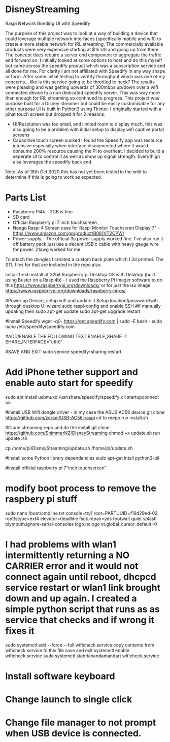 # DisneyStreaming
 Raspi Network Bonding UI with Speedify
 
 The purpose of this project was to look at a way of building a device that could leverage multiple network interfaces (specifically mobile and wifi) to create a more stable network
 for IRL streaming. The commercially available products were very expensive starting at $1k US and going up from there. The concept does require a server end component to aggregate the
 traffic and forward on. I initially looked at some options to host and do this myself but came across the speedify product which was a subscription service and all done for me. 
 For clarity I am not affiliated with Speedify in any way shape or form. After some initial testing to verifify throughput which was one of my concerns... like is this service going
 to be throttled to heck? The results were pleasing and was getting upwards of 300mbps up/down over a wifi connected device to a non dedicated speedify server. 
 This was way more than enough for IRL streaming so continued to progress. This project was purpose built for a Disney streamer but could be easily customisable for any other purpose
 UI is built in Python3 using Tkinter. I originally started with a pihat touch screen but dropped it for 2 reasons:
 * UI/Resolution was too small, and limited room to display much, this was also going to be a problem with initial setup to display wifi captive portal screens
 * Capacitive touch screen sucked
 I found the Speedify app was resource intensive especially when interface disconnected where it would consume 200% resource causing the Pi to overheat.
 I decided to build a seperate UI to control it as well as show up signal strength. Everythign else leverages the speedify back end.

 Note: As of 18th Oct 2020 this has not yet been tested in the wild to determine if this is going to work as expected.

 Parts List
 ===========
 * Raspberry Pi4b - 2GB is fine
 * SD card
 * Official Raspberry pi 7 inch touchscreen
 * Neego Raspi 4 Screen case for Raspi Monitor Touchscren Display 7" - https://www.amazon.com/gp/product/B081VT2CPW/
 * Power supply - The official 3a power supply worked fine. I've also run it off battery pack just use a decent USB c cable with heavy gauge wire for power. 21awg worked for me

 To attach the dongles I created a custom back plate which I 3d printed. The STL files for that are included in the repo also.


Install fresh install of 32bit Raspberry pi Desktop OS with Desktop (built using Buster on a Raspi4b) - I used the Raspberry Pi Imager software to do this
https://www.raspberrypi.org/downloads/
or for just the iso image
https://www.raspberrypi.org/downloads/raspberry-pi-os/

#Power up Device, setup wifi and update it
 Setup location/password/wifi through desktop UI wizard
 sudo raspi-config and enable SSH
 #if manually updating then
 sudo apt-get update
 sudo apt-get upgrade
 restart


#install Speedify
 wget -q0- https://get.speedify.com | sudo -E bash -
 sudo nano /etc/speedify/speedify.com
 
 #ADD/ENABLE THE FOLLOWING TEXT
 ENABLE_SHARE=1
 SHARE_INTERFACE="eth0"

 #SAVE AND EXIT
 sudo service speedify-sharing restart

# Add iPhone tether support and enable auto start for speedify
 sudo apt install usbmuxd
 /usr/share/speedify/speedify_cli startupconnect on

#install USB Wifi dongle driver - in my case the ASUS AC56 device
 git clone https://github.com/zorani/USB-AC56-raspi
 cd to reepo
 run install.sh

#Clone streaming repo and do the install
 git clone https://github.com/ShimmerNZ/DisneyStreaming
 chmod +x update.sh
 run update .sh
 
 cp /home/pi/DisneyStreaming/update.sh /home/pi/update.sh
 
#Install some Python library dependancies
 sudo apt-get intall python3-pil
 
#install official raspberry pi 7"inch touchscreen"

# modify boot process to remove the raspbery pi stuff                                                                              
 sudo nano /boot/cmdline.txt
 console=tty1 root=PARTUUID=f19d29ed-02 rootfstype=ext4 elevator=deadline fsck.repair=yes rootwait quiet splash plymouth.ignore-serial-consoles logo.nologo vt.global_cursor_default=0

# I had problems with wlan1 intermittently returning a NO CARRIER error and it would not connect again until reboot, dhcpcd service restart or wlan1 link brought down and up again. I created a simple python script that runs as as service that checks and if wrong it fixes it
 sudo systemctl edit --force --full wificheck.service
 copy contents from wificheck.service to this file save and exit
 systemctl enable wificheck.service
 sudo systemctl stabrianandamandart wificheck.service

# Install software keyboard

# Change launch to single click

# Change file manager to not prompt when USB device is connected.